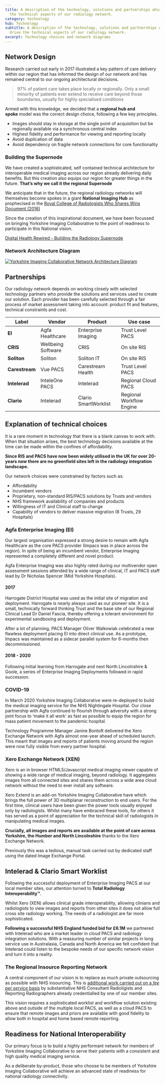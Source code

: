 ```yaml
---
title: A description of the technology, solutions and partnerships which drive
  the technical aspects of our radiology network.
category: technology
hub: Technology
subtitle: A description of the technology, solutions and partnerships which
  drive the technical aspects of our radiology network.
excerpt: Technology choices and network diagrams
---
```

## Network Design

Research carried out early in 2017 illustrated a key pattern of care delivery within our region that has informed the design of our network and has remained central to our ongoing architectural decisions.

> 97% of patient care takes place locally or regionally. Only a small minority of patients ever extend to receive care beyond those boundaries, usually for highly specialised conditions

Armed with this knowledge, we decided that a **regional hub and spoke** model was the correct design choice, following a few key principles.

* Images should stay in storage at the single point of acquisition but be regionally available via a synchronous central index
* Highest fidelity and performance for viewing and reporting locally
* Avoid duplication of data
* Avoid dependency on fragile network connections for core functionality

### Building the Supernode

We have created a sophisticated, self contained technical architecture for interoperable medical imaging across our region already delivering daily benefits. But this creation also equips our region for greater things in the future. **That’s why we call it the regional Supernode**

We anticipate that in the future, the regional radiology networks will themselves become spokes in a giant **National Imaging Hub** as prophecised in the [Royal College of Radiologists Who Shares Wins Document (2016)](https://www.rcr.ac.uk/publication/who-shares-wins-efficient-collaborative-radiology-solutions)

Since the creation of this inspirational document, we have been focussed on bringing Yorkshire Imaging Collaborative to the point of readiness to participate in this National vision.

[Digital Health Rewired - Building the Radiology Supernode](https://speakerdeck.com/danfascia/digital-health-rewired-building-the-radiology-supernode)

### Network Architecture Diagram

[![Yorkshire Imaging Collaborative Network Architecture Diagram](https://yorkshireimaging.nhs.uk/images/yic-architecture.png)](https://yorkshireimaging.nhs.uk/images/yic-architecture.png)

## Partnerships

Our radiology network depends on working closely with selected technology partners who provide the solutions and services used to create our solution. Each provider has been carefully selected through a fair process of market assessment taking into account: product fit and features, technical constraints and cost.

| Label          | Vendor             | Product              | Use case                 |
| -------------- | ------------------ | -------------------- | ------------------------ |
| **EI**         | Agfa Healthcare    | Enterprise Imaging   | Trust Level PACS         |
| **CRIS**       | Wellbeing Software | CRIS                 | On site RIS              |
| **Soliton**    | Soliton            | Soliton IT           | On site RIS              |
| **Carestream** | Vue PACS           | Carestream Health    | Trust Level PACS         |
| **Intelerad**  | InteleOne PACS     | Intelerad            | Regional Cloud PACS      |
| **Clario**     | Intelerad          | Clario SmartWorklist | Regional Workflow Engine |

## Explanation of technical choices

It is a rare moment in technology that there is a blank canvas to work with. When that situation arises, the best technology decisions available at the time can be made within the confines of affordability.

**Since RIS and PACS have now been widely utilised in the UK for over 20-years now there are no greenfield sites left in the radiology integration landscape.**

Our network choices were constrained by factors such as:

* Affordability
* Incumbent vendors
* Proprietary, non-standard RIS/PACS solutions by Trusts and vendors
* NHS framework availability of companies and products
* Willingness of IT and Clinical staff to change
* Capability of vendors to deliver massive migration (8 Trusts, 29 Hospitals)

### Agfa Enterprise Imaging (EI)

Our largest organisation expressed a strong desire to remain with Agfa Healthcare as the core PACS provider (Impacs was in place across the region). In spite of being an incumbent vendor, Enterprise Imaging represented a completely different and novel product.

Agfa Enterprise Imaging was also highly rated during our multivendor open assessment sessions attended by a wide range of clinical, IT and PACS staff lead by Dr Nicholas Spencer (Mid Yorkshire Hospitals).

#### 2017

Harrogate District Hospital was used as the initial site of migration and deployment. Harrogate is nearly always used as our pioneer site. It is a small, technically forward thinking Trust and the base site of our Regional Clinical Lead Dr Daniel Fascia, thereby offering a tolerant environment for experimental sandboxing and deployment.

After a lot of planning, PACS Manager Oliver Walkowiak celebrated a near flawless deployment placing EI into direct clinical use. As a prototype, Impacs was maintained as a sidecar parallel system for 6-months then decommissioned.

#### 2018 - 2020

Following initial learning from Harrogate and next North Lincolnshire & Goole, a series of Enterprise Imaging Deployments followed in rapid succession.

### COVID-19

In March 2020 Yorkshire Imaging Collaborative were re-deployed to build the medical imaging service for the NHS Nightingale Hospital. Our close partnership with Agfa continued to flourish through adversity with a strong joint focus to ‘make it all work’ as fast as possible to equip the region for mass patient movement to the pandemic hospital.

Technology Programme Manager Janine Bontoft delivered the Xero Exchange Network with Agfa almost one-year ahead of scheduled launch. This meant that images and reports of patients moving around the region were now fully visible from every partner hospital.

### Xero Exchange Network (XEN)

Xero is an in browser HTML5/Javascript medical imaging viewer capable of showing a wide range of medical imaging, beyond radiology. It aggregates images from all connected sites and shares them across a wide area cloud network without the need to ever install any software.

Xero Extend is an add-on Yorkshire Imaging Collaborative have which brings the full power of 3D multiplanar reconstruction to end users. For the first time, clinical users have been given the power tools usually enjoyed only by radiologists. Whilst many have embraced these tools, for others it has served as a point of appreciation for the technical skill of radiologists in manipulating medical images.

**Crucially, all images and reports are available at the point of care across Yorkshire, the Humber and North Lincolnshire** thanks to the Xero Exchange Network.

Previously this was a tedious, manual task carried out by dedicated staff using the dated Image Exchange Portal.

## Intelerad & Clario Smart Worklist

Following the successful deployment of Enterprise Imaging PACS at our local member sites, our attention turned to **Total Radiology Interoperability™**.

Whilst Xero (XEN) allows clinical grade interoperability, allowing clinians and radiologists to view images and reports from other sites it does not allow full cross site radiology working. The needs of a radiologist are far more sophisticated.

**Following a successful NHS England funded bid for £6.1M** we partnered with Intelerad who are a market leader in cloud PACS and radiology integration solutions. With a reassuring number of similar projects in long service use in Australasia, Canada and North America we felt confident that Intelerad could listen to the bespoke needs of our specific network vision and turn it into a reality.

### The Regional Insource Reporting Network

A central component of our vision is to replace as much private outsourcing as possible with NHS insourcing. This is [additional work carried out on a *fee per service* basis](https://yorkshireimaging.nhs.uk/insourcing/) by substantiative NHS Consultant Radioligists and Reporting Radiographers already credentialled by one of our member sites.

This vision requires a sophisticated worklist and workflow solution existing above and outside of the multiple local PACS, as well as a cloud PACS to ensure that remote images and priors are available with good fidelity to allow both in hospital and home based remote reporting.

## Readiness for National Interoperability

Our primary focus is to build a highly performant network for members of Yorkshire Imaging Collaborative to serve their patients with a consistent and high quality medical imaging service.

As a deliberate by-product, those who choose to be members of Yorkshire Imaging Collaborative will achieve an advanced state of readiness for national radiology connectivity.